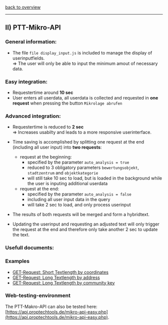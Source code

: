 [back to overview](README.md)
***

## II) PTT-Mikro-API

### General information:

* The file `file display_input.js` is included to manage the display of userinputfields.
<br>=> The user will only be able to input the minimum amout of necessary data.


### Easy integration:

* Requestertime around **10 sec**
* User enters all userdata, all userdata is collected and requested in **one request** when pressing the button `Mikrolage abrufen`


### Advanced integration:

* Requestertime is reduced to **2 sec**
<br>=> Increases usabilty and leads to a more responsive userinterface.


* Time saving is accomplished by splitting one request at the end (including all user input) into **two requests**:
  - request at the beginning:
    * specified by the parameter `auto_analysis = true` 
    * reduced to 3 obligatory parameters `bewertungsobjekt`, `stadtzentrum` and `objektkategorie`
    * will still take 10 sec to load, but is loaded in the background while the user is inputing additional userdata
  - request at the end:
    * specified by the parameter `auto_analysis = false` 
    * including all user input data in the query
    * will take 2 sec to load, and only process userinput

* The results of both requests will be merged and form a hybridtext. 
* Updating the userinput and requesting an adjusted text will only trigger the request at the end and therefore only take another 2 sec to update the text.

### Usefull documents:


### Examples

* [GET-Request: Short Textlength by coordinates](examples/mikro-api-001-short_textlength_coordinations.md)
* [GET-Request: Long Textlength by address](examples/mikro-api-002-long_textlength_address.md)
* [GET-Request: Long Textlength by community key](examples/mikro-api-003-long_textlength_communitykey.md)

### Web-testing-environment 
The PTT-Makro-API can also be tested here: [https://api.proptechtools.de/mikro-api-easy.php](https://api.proptechtools.de/mikro-api-easy.php).